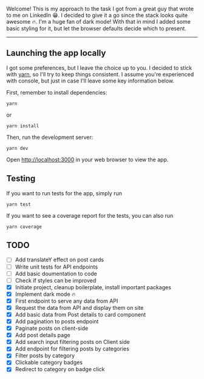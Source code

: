 Welcome! This is my approach to the task I got from a great guy that wrote to me on LinkedIn 😁. I decided to give it a go since the stack looks quite awesome 🔥. I'm a huge fan of dark mode! With that in mind I added some basic styling for it, but let the browser defaults decide which to present.

---

## Launching the app locally

I got some preferences, but I leave the choice up to you. I decided to stick with [yarn](https://yarnpkg.com/), so I'll try to keep things consistent. I assume you're experienced with console, but just in case I'll leave some key information below.

First, remember to install dependencies:

```
yarn
```

or

```
yarn install
```

Then, run the development server:

```
yarn dev
```

Open [http://localhost:3000](http://localhost:3000) in your web browser to view the app.

## Testing

If you want to run tests for the app, simply run

```
yarn test
```

If you want to see a coverage report for the tests, you can also run

```
yarn coverage
```

## TODO

- [ ] Add translateY effect on post cards
- [ ] Write unit tests for API endpoints
- [ ] Add basic doumentation to code
- [ ] Check if styles can be improved
- [x] Initiate project, cleanup boilerplate, install important packages
- [x] Implement dark mode 🔥
- [x] First endpoint to serve any data from API
- [x] Request the data from API and display them on site
- [x] Add basic data from Post details to card component
- [x] Add pagination to posts endpoint
- [x] Paginate posts on client-side
- [x] Add post details page
- [x] Add search input filtering posts on Client side
- [x] Add endpoint for filtering posts by categories
- [x] Filter posts by category
- [x] Clickable category badges
- [x] Redirect to category on badge click

